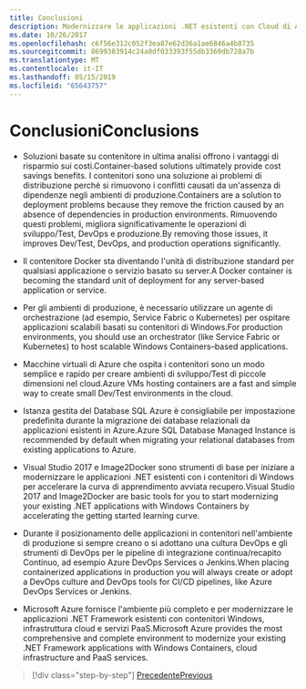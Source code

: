 ```yaml
---
title: Conclusioni
description: Modernizzare le applicazioni .NET esistenti con Cloud di Azure e i contenitori di Windows | conclusioni
ms.date: 10/26/2017
ms.openlocfilehash: c6f56e312c052f3ea87e62d36a1ae6846a4b8735
ms.sourcegitcommit: 8699383914c24a0df033393f55db3369db728a7b
ms.translationtype: MT
ms.contentlocale: it-IT
ms.lasthandoff: 05/15/2019
ms.locfileid: "65643757"
---
```

# <a name="conclusions"></a><span data-ttu-id="b598c-103">Conclusioni</span><span class="sxs-lookup"><span data-stu-id="b598c-103">Conclusions</span></span>

- <span data-ttu-id="b598c-104">Soluzioni basate su contenitore in ultima analisi offrono i vantaggi di risparmio sui costi.</span><span class="sxs-lookup"><span data-stu-id="b598c-104">Container-based solutions ultimately provide cost savings benefits.</span></span> <span data-ttu-id="b598c-105">I contenitori sono una soluzione ai problemi di distribuzione perché si rimuovono i conflitti causati da un'assenza di dipendenze negli ambienti di produzione.</span><span class="sxs-lookup"><span data-stu-id="b598c-105">Containers are a solution to deployment problems because they remove the friction caused by an absence of dependencies in production environments.</span></span> <span data-ttu-id="b598c-106">Rimuovendo questi problemi, migliora significativamente le operazioni di sviluppo/Test, DevOps e produzione.</span><span class="sxs-lookup"><span data-stu-id="b598c-106">By removing those issues, it improves Dev/Test, DevOps, and production operations significantly.</span></span>

- <span data-ttu-id="b598c-107">Il contenitore Docker sta diventando l'unità di distribuzione standard per qualsiasi applicazione o servizio basato su server.</span><span class="sxs-lookup"><span data-stu-id="b598c-107">A Docker container is becoming the standard unit of deployment for any server-based application or service.</span></span>

- <span data-ttu-id="b598c-108">Per gli ambienti di produzione, è necessario utilizzare un agente di orchestrazione (ad esempio, Service Fabric o Kubernetes) per ospitare applicazioni scalabili basati su contenitori di Windows.</span><span class="sxs-lookup"><span data-stu-id="b598c-108">For production environments, you should use an orchestrator (like Service Fabric or Kubernetes) to host scalable Windows Containers­­–based applications.</span></span>

- <span data-ttu-id="b598c-109">Macchine virtuali di Azure che ospita i contenitori sono un modo semplice e rapido per creare ambienti di sviluppo/Test di piccole dimensioni nel cloud.</span><span class="sxs-lookup"><span data-stu-id="b598c-109">Azure VMs hosting containers are a fast and simple way to create small Dev/Test environments in the cloud.</span></span>

- <span data-ttu-id="b598c-110">Istanza gestita del Database SQL Azure è consigliabile per impostazione predefinita durante la migrazione dei database relazionali da applicazioni esistenti in Azure.</span><span class="sxs-lookup"><span data-stu-id="b598c-110">Azure SQL Database Managed Instance is recommended by default when migrating your relational databases from existing applications to Azure.</span></span>

- <span data-ttu-id="b598c-111">Visual Studio 2017 e Image2Docker sono strumenti di base per iniziare a modernizzare le applicazioni .NET esistenti con i contenitori di Windows per accelerare la curva di apprendimento avviata recupero.</span><span class="sxs-lookup"><span data-stu-id="b598c-111">Visual Studio 2017 and Image2Docker are basic tools for you to start modernizing your existing .NET applications with Windows Containers by accelerating the getting started learning curve.</span></span>

- <span data-ttu-id="b598c-112">Durante il posizionamento delle applicazioni in contenitori nell'ambiente di produzione si sempre creano o si adottano una cultura DevOps e gli strumenti di DevOps per le pipeline di integrazione continua/recapito Continuo, ad esempio Azure DevOps Services o Jenkins.</span><span class="sxs-lookup"><span data-stu-id="b598c-112">When placing containerized applications in production you will always create or adopt a DevOps culture and DevOps tools for CI/CD pipelines, like Azure DevOps Services or Jenkins.</span></span>

- <span data-ttu-id="b598c-113">Microsoft Azure fornisce l'ambiente più completo e per modernizzare le applicazioni .NET Framework esistenti con contenitori Windows, infrastruttura cloud e servizi PaaS.</span><span class="sxs-lookup"><span data-stu-id="b598c-113">Microsoft Azure provides the most comprehensive and complete environment to modernize your existing .NET Framework applications with Windows Containers, cloud infrastructure and PaaS services.</span></span>

>[!div class="step-by-step"]
>[<span data-ttu-id="b598c-114">Precedente</span><span class="sxs-lookup"><span data-stu-id="b598c-114">Previous</span></span>](walkthroughs-technical-get-started-overview.md)
